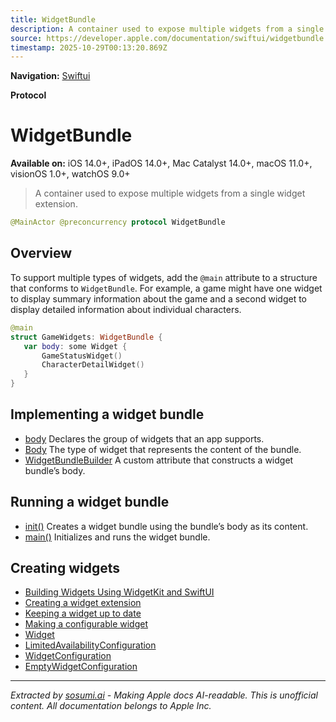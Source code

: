```yaml
---
title: WidgetBundle
description: A container used to expose multiple widgets from a single widget extension.
source: https://developer.apple.com/documentation/swiftui/widgetbundle
timestamp: 2025-10-29T00:13:20.869Z
---
```


**Navigation:** [Swiftui](/documentation/swiftui)

**Protocol**

# WidgetBundle

**Available on:** iOS 14.0+, iPadOS 14.0+, Mac Catalyst 14.0+, macOS 11.0+, visionOS 1.0+, watchOS 9.0+

> A container used to expose multiple widgets from a single widget extension.

```swift
@MainActor @preconcurrency protocol WidgetBundle
```

## Overview

To support multiple types of widgets, add the `@main` attribute to a structure that conforms to `WidgetBundle`. For example, a game might have one widget to display summary information about the game and a second widget to display detailed information about individual characters.

```swift
@main
struct GameWidgets: WidgetBundle {
   var body: some Widget {
       GameStatusWidget()
       CharacterDetailWidget()
   }
}
```

## Implementing a widget bundle

- [body](/documentation/swiftui/widgetbundle/body-swift.property) Declares the group of widgets that an app supports.
- [Body](/documentation/swiftui/widgetbundle/body-swift.associatedtype) The type of widget that represents the content of the bundle.
- [WidgetBundleBuilder](/documentation/swiftui/widgetbundlebuilder) A custom attribute that constructs a widget bundle’s body.

## Running a widget bundle

- [init()](/documentation/swiftui/widgetbundle/init()) Creates a widget bundle using the bundle’s body as its content.
- [main()](/documentation/swiftui/widgetbundle/main()) Initializes and runs the widget bundle.

## Creating widgets

- [Building Widgets Using WidgetKit and SwiftUI](/documentation/widgetkit/building_widgets_using_widgetkit_and_swiftui)
- [Creating a widget extension](/documentation/WidgetKit/Creating-a-Widget-Extension)
- [Keeping a widget up to date](/documentation/WidgetKit/Keeping-a-Widget-Up-To-Date)
- [Making a configurable widget](/documentation/WidgetKit/Making-a-Configurable-Widget)
- [Widget](/documentation/swiftui/widget)
- [LimitedAvailabilityConfiguration](/documentation/swiftui/limitedavailabilityconfiguration)
- [WidgetConfiguration](/documentation/swiftui/widgetconfiguration)
- [EmptyWidgetConfiguration](/documentation/swiftui/emptywidgetconfiguration)

---

*Extracted by [sosumi.ai](https://sosumi.ai) - Making Apple docs AI-readable.*
*This is unofficial content. All documentation belongs to Apple Inc.*
